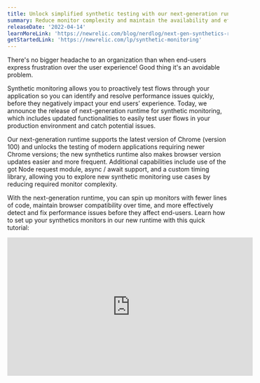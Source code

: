 ```yaml
---
title: Unlock simplified synthetic testing with our next-generation runtime
summary: Reduce monitor complexity and maintain the availability and efficiency of synthetics tests with the new synthetics runtime.
releaseDate: '2022-04-14'
learnMoreLink: 'https://newrelic.com/blog/nerdlog/next-gen-synthetics-runtime' 
getStartedLink: 'https://newrelic.com/lp/synthetic-monitoring'
---
```


  There's no bigger headache to an organization than when end-users express frustration over the user experience! Good thing it's an avoidable problem.

 Synthetic monitoring allows you to proactively test flows through your application so you can identify and resolve performance issues quickly, before they negatively impact your end users’ experience. Today, we announce the release of next-generation runtime for synthetic monitoring, which includes updated functionalities to easily test user flows in your production environment and catch potential issues.

  Our next-generation runtime supports the latest version of Chrome (version 100) and unlocks the testing of modern applications requiring newer Chrome versions; the new synthetics runtime also makes browser version updates easier and more frequent. Additional capabilities include use of the got Node request module, async / await support, and a custom timing library, allowing you to explore new synthetic monitoring use cases by reducing required monitor complexity. 

  With the next-generation runtime, you can spin up monitors with fewer lines of code, maintain browser compatibility over time, and more effectively detect and fix performance issues before they affect end-users. Learn how to set up your synthetics monitors in our new runtime with this quick tutorial:


<iframe width="560" height="315" src="https://www.youtube.com/embed/UpbdJO5H61Y?controls=0" title="YouTube video player" frameborder="0" allow="accelerometer; autoplay; clipboard-write; encrypted-media; gyroscope; picture-in-picture" allowfullscreen></iframe>
